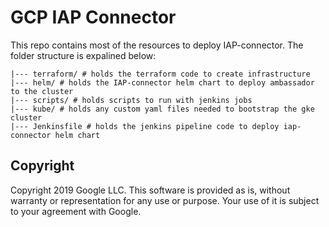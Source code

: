 # GCP IAP Connector

This repo contains most of the resources to deploy IAP-connector. The folder structure is expalined below:


```text
|--- terraform/ # holds the terraform code to create infrastructure 
|--- helm/ # holds the IAP-connector helm chart to deploy ambassador to the cluster
|--- scripts/ # holds scripts to run with jenkins jobs
|--- kube/ # holds any custom yaml files needed to bootstrap the gke cluster
|--- Jenkinsfile # holds the jenkins pipeline code to deploy iap-connector helm chart
```

## Copyright
Copyright 2019 Google LLC. This software is provided as is, without warranty
or representation for any use or purpose. Your use of it is subject to your
agreement with Google.